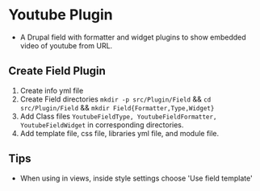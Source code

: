 # Youtube Plugin

- A Drupal field with formatter and widget plugins to show embedded video of youtube from URL.

## Create Field Plugin

1. Create info yml file
2. Create Field directories `mkdir -p src/Plugin/Field` && `cd src/Plugin/Field` && `mkdir Field{Formatter,Type,Widget}`
3. Add Class files `YoutubeFieldType, YoutubeFieldFormatter, YoutubeFieldWidget` in corresponding directories.
4. Add template file, css file, libraries yml file, and module file.

## Tips

- When using in views, inside style settings choose 'Use field template'
